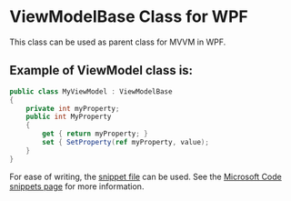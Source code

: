 # ViewModelBase Class for WPF
This class can be used as parent class for MVVM in WPF.

## Example of ViewModel class is:
```c#
public class MyViewModel : ViewModelBase
{
    private int myProperty;
    public int MyProperty
    {
        get { return myProperty; }
        set { SetProperty(ref myProperty, value);
    }
}
```

For ease of writing, the [snippet file](https://github.com/rastegari-mrr/wpf-viewmodelbase/blob/main/ViewModelBase.xml) can be used. See the [Microsoft Code snippets page](https://docs.microsoft.com/en-us/visualstudio/ide/code-snippets?view=vs-2019) for more information.
